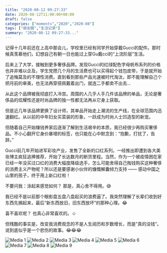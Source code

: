 ```yaml
---
title: "2020-08-12 09:27:33"
date: 2020-08-12T11:00:00+08:00
draft: false
categories: ["moments","2020","2020-08"]
tags: ["朋友圈","生活记录"]
summary: "2020-08-12 09:27:33..."
---
```


记得十几年前还在上高中那会儿，学校里已经有同学开始穿戴Gucci的配件。那时候真羡慕他们，幻想自己有朝一日也能过上穿Gu戴cci的“上流阶层”生活。

后来上了大学，接触到更多奢侈品牌。发现Gucci的红绿配色字母帆布系列的价格也并非难以企及，学生党攒几个月的生活费也可以买得起个钱包皮带，于是就开始了追悔莫及的不理性消费。直到看到那些产品光速被时代淘汰，即不能理解自己个把月前的审美，也无法再穿搭佩戴着出门，就连二手都卖不出去…

从此这个品牌被我彻底打入冷宫。周围的人几乎人手几件该品牌的单品，无论是奢侈品的炫耀性还是时尚品牌的独一性都无法再从它身上获取。

但是近几年该品牌更换了设计师，其单品开始走上潮流的生产线，在全球范围内迅速翻红。从以前的中年妇女买菜装的形象，一跃成为时尚人士凹造型的新宠。

但随着自己开始赚钱养家后逐渐了解到生活艰辛的本质，我已经很少再购买奢侈品。不小心翻开它身价暴增的标签，也只能在心中默念到：“抱歉，打扰了，告辞。”

Gucci前几年开始进军彩妆产业，发售了全新的口红系列。一经推出即遭到各大美妆博主疯狂追捧推荐，开始了长达数月的断货里程。当然，作为一个被疫情困在家已经一年没买过口红的消费大幅度降级选手，怎么可能舍得自己掏钱购买这种奢侈的消费主义产物呢？所以还是要感谢小伙伴的慷慨解囊倾力支持 —— 感动中国之山里的孩子，终于用上新口红啦！

不要问我：涂起来感觉如何？
那是，真心舍不得用。😅 

我已经不是以前那个眼影盘五盘八盘起买的浪费逼了。我突然理解了长辈们收到好东西先搁起来，最后“新东西放旧，旧东西放坏”的那种心理。😂 

喜不喜欢呢？
也真心非常喜欢的。☺️

但残酷的事实是，改变我消费观念的不是人生阅历和岁数增长，而是”真的没钱”。说到底似乎是一个悲伤的故事。😂😂😂

![Media 1](/Moments/photos/2020-08-12/202008120927330.jpg)
![Media 2](/Moments/photos/2020-08-12/202008120927331.jpg)
![Media 3](/Moments/photos/2020-08-12/202008120927332.jpg)
![Media 4](/Moments/photos/2020-08-12/202008120927333.jpg)
![Media 5](/Moments/photos/2020-08-12/202008120927334.jpg)
![Media 6](/Moments/photos/2020-08-12/202008120927335.jpg)
![Media 7](/Moments/photos/2020-08-12/202008120927336.jpg)
![Media 8](/Moments/photos/2020-08-12/202008120927337.jpg)
![Media 9](/Moments/photos/2020-08-12/202008120927338.jpg)

